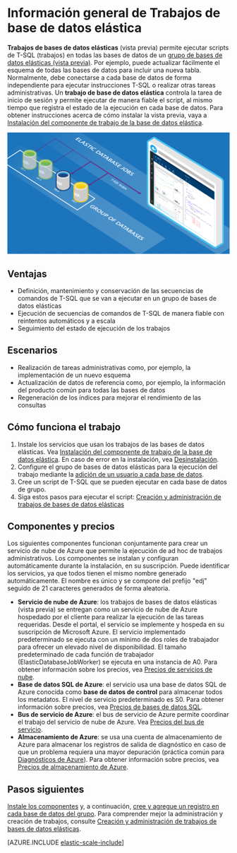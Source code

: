<properties 
	pageTitle="Información general de los trabajos de bases de datos elásticas" 
	description="Muestra el servicio de trabajo de base de datos elástica" 
	services="sql-database" documentationCenter=""  
	manager="jeffreyg" 
	authors="sidneyh"/>

<tags 
	ms.service="sql-database" 
	ms.workload="sql-database" 
	ms.tgt_pltfrm="na" 
	ms.devlang="na" 
	ms.topic="article" 
	ms.date="06/25/2015" 
	ms.author="sidneyh" />

# Información general de Trabajos de base de datos elástica

**Trabajos de bases de datos elásticas** (vista previa) permite ejecutar scripts de T-SQL (trabajos) en todas las bases de datos de un [grupo de bases de datos elásticas (vista previa)](sql-database-elastic-pool.md). Por ejemplo, puede actualizar fácilmente el esquema de todas las bases de datos para incluir una nueva tabla. Normalmente, debe conectarse a cada base de datos de forma independiente para ejecutar instrucciones T-SQL o realizar otras tareas administrativas. Un **trabajo de base de datos elástica** controla la tarea de inicio de sesión y permite ejecutar de manera fiable el script, al mismo tiempo que registra el estado de la ejecución en cada base de datos. Para obtener instrucciones acerca de cómo instalar la vista previa, vaya a [Instalación del componente de trabajo de la base de datos elástica](sql-database-elastic-jobs-service-installation.md).

![Servicio del trabajo de bases de datos elásticas][1]

## Ventajas

* Definición, mantenimiento y conservación de las secuencias de comandos de T-SQL que se van a ejecutar en un grupo de bases de datos elásticas
* Ejecución de secuencias de comandos de T-SQL de manera fiable con reintentos automáticos y a escala
* Seguimiento del estado de ejecución de los trabajos

## Escenarios

* Realización de tareas administrativas como, por ejemplo, la implementación de un nuevo esquema
* Actualización de datos de referencia como, por ejemplo, la información del producto común para todas las bases de datos
* Regeneración de los índices para mejorar el rendimiento de las consultas

## Cómo funciona el trabajo

1.	Instale los servicios que usan los trabajos de las bases de datos elásticas. Vea [Instalación del componente de trabajo de la base de datos elástica](sql-database-elastic-jobs-service-installation.md). En caso de error en la instalación, vea [Desinstalación](sql-database-elastic-jobs-uninstall.md).
2.	Configure el grupo de bases de datos elásticas para la ejecución del trabajo mediante la [adición de un usuario a cada base de datos](sql-database-elastic-jobs-add-logins-to-dbs.md).
3.	Cree un script de T-SQL que se pueden ejecutar en cada base de datos de grupo.
4.	Siga estos pasos para ejecutar el script: [Creación y administración de trabajos de bases de datos elásticas](sql-database-elastic-jobs-create-and-manage.md) 

## Componentes y precios 

Los siguientes componentes funcionan conjuntamente para crear un servicio de nube de Azure que permite la ejecución de ad hoc de trabajos administrativos. Los componentes se instalan y configuran automáticamente durante la instalación, en su suscripción. Puede identificar los servicios, ya que todos tienen el mismo nombre generado automáticamente. El nombre es único y se compone del prefijo "edj" seguido de 21 caracteres generados de forma aleatoria.

* **Servicio de nube de Azure**: los trabajos de bases de datos elásticas (vista previa) se entregan como un servicio de nube de Azure hospedado por el cliente para realizar la ejecución de las tareas requeridas. Desde el portal, el servicio se implemente y hospeda en su suscripción de Microsoft Azure. El servicio implementado predeterminado se ejecuta con un mínimo de dos roles de trabajador para ofrecer un elevado nivel de disponibilidad. El tamaño predeterminado de cada función de trabajador (ElasticDatabaseJobWorker) se ejecuta en una instancia de A0. Para obtener información sobre los precios, vea [Precios de servicios de nube](http://azure.microsoft.com/pricing/details/cloud-services/). 
* **Base de datos SQL de Azure**: el servicio usa una base de datos SQL de Azure conocida como **base de datos de control** para almacenar todos los metadatos. El nivel de servicio predeterminado es S0. Para obtener información sobre precios, vea [Precios de bases de datos SQL](http://azure.microsoft.com/pricing/details/sql-database/).
* **Bus de servicio de Azure**: el bus de servicio de Azure permite coordinar el trabajo del servicio de nube de Azure. Vea [Precios del bus de servicio](http://azure.microsoft.com/pricing/details/service-bus/).
* **Almacenamiento de Azure**: se usa una cuenta de almacenamiento de Azure para almacenar los registros de salida de diagnóstico en caso de que un problema requiera una mayor depuración (práctica común para [Diagnósticos de Azure](../cloud-services-dotnet-diagnostics.md)). Para obtener información sobre precios, vea [Precios de almacenamiento de Azure](http://azure.microsoft.com/pricing/details/storage/).

## Pasos siguientes
[Instale los componentes](sql-database-elastic-jobs-service-installation.md) y, a continuación, [cree y agregue un registro en cada base de datos del grupo](sql-database-elastic-jobs-add-logins-to-dbs.md). Para comprender mejor la administración y creación de trabajos, consulte [Creación y administración de trabajos de bases de datos elásticas](sql-database-elastic-jobs-create-and-manage.md).

[AZURE.INCLUDE [elastic-scale-include](../../includes/elastic-scale-include.md)]

<!--Image references-->
[1]: ./media/sql-database-elastic-jobs-overview/elastic-jobs.png
<!--anchors-->

<!---HONumber=August15_HO6-->